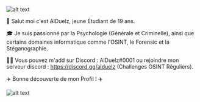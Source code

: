 ![alt text](https://i.imgur.com/V6fTX0B.gif)

👋 Salut moi c'est AlDuelz, jeune Étudiant de 19 ans.

🎓 Je suis passionné par la Psychologie (Générale et Criminelle), ainsi que certains domaines informatique comme l'OSINT, le Forensic et la Stéganographie.

👨‍🎓  Vous pouvez m'add sur Discord : AlDuelz#0001 ou rejoindre mon serveur discord : https://discord.gg/alduelz (Challenges OSINT Réguliers).

✈️ Bonne découverte de mon Profil ! ✈️

![alt text](https://i.imgur.com/JFlmg4a.gif)
